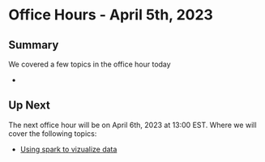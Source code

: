 # Office Hours - April 5th, 2023

## Summary

We covered a few topics in the office hour today

-

## Up Next

The next office hour will be on April 6th, 2023 at 13:00 EST. Where we will cover the following topics:

- [Using spark to vizualize data](https://learn.microsoft.com/en-us/training/modules/use-apache-spark-azure-databricks/06-visualize-spark-data)
